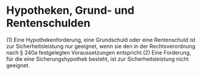 # Hypotheken, Grund- und Rentenschulden

(1) Eine Hypothekenforderung, eine Grundschuld oder eine Rentenschuld ist zur Sicherheitsleistung nur geeignet, wenn sie den in der Rechtsverordnung nach § 240a festgelegten Voraussetzungen entspricht.(2) Eine Forderung, für die eine Sicherungshypothek besteht, ist zur Sicherheitsleistung nicht geeignet. 

